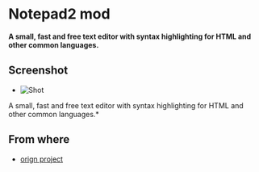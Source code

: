 Notepad2 mod
===
**A small, fast and free text editor with syntax highlighting for HTML and other common languages.**

Screenshot
---
- ![Shot](notepad2-mod/doc/screenshots/1.png)

A small, fast and free text editor with syntax highlighting for HTML and other common languages.*

From where
---
- [orign project](https://sourceforge.net/projects/notepad2/)

